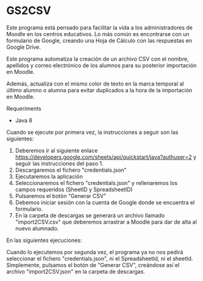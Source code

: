 # GS2CSV

Este programa está pensado para facilitar la vida a los administradores de Moodle en los centros educativos. Lo más común es encontrarse con un formulario de Google, creando una Hoja de Cálculo con las respuestas en Google Drive.

Este programa automatiza la creación de un archivo CSV con el nombre, apellidos y correo electrónico de los alumnos para su posterior importación en Moodle.

Además, actualiza con el mismo color de texto en la marca temporal al último alumno o alumna para evitar duplicados a la hora de la importación en Moodle.

Requeriments

- Java 8

Cuando se ejecute por primera vez, la instrucciones a seguir son las siguientes:

1) Deberemos ir al siguiente enlace https://developers.google.com/sheets/api/quickstart/java?authuser=2 y seguir las instrucciones del paso 1.
2) Descargaremos el fichero "credentials.json"
3) Ejecutaremos la aplicación
4) Seleccionaremos el fichero "credentials.json" y rellenaremos los campos requeridos (SheetID y SpreadsheetID)
5) Pulsaremos el botón "Generar CSV"
6) Debemos iniciar sesión con la cuenta de Google donde se encuentra el formulario.
7) En la carpeta de descargas se generará un archivo llamado "import2CSV.csv" que deberemos arrastrar a Moodle para dar de alta al nuevo alumnado.

En las siguientes ejecuciones:

Cuando lo ejecutemos por segunda vez, el programa ya no nos pedirá seleccionar el fichero "credentials.json", ni el SpreadsheetId, ni el sheetId. Simplemente, pulsamos el botón de "Generar CSV", creándose así el archivo "import2CSV.json" en la carpeta de descargas.
